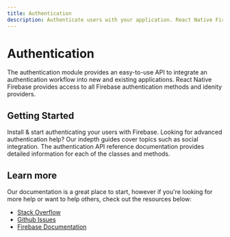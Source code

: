 ```yaml
---
title: Authentication
description: Authenticate users with your application. React Native Firebase integrates with all Firebase Auth providers.
---
```


# Authentication

The authentication module provides an easy-to-use API to integrate an authentication workflow into new and existing applications.
React Native Firebase provides access to all Firebase authentication methods and idenity providers.

<Youtube id="8sGY55yxicA" />

## Getting Started

<Grid>
	<Block
		icon="build"
		color="#ffc107"
		title="Quick Start"
		to="/quick-start"
	>
    Install & start authenticating your users with Firebase.
	</Block>
	<Block
		icon="school"
		color="#4CAF50"
		title="Guides"
		version={false}
		to="/guides?tags=auth"
	>
    Looking for advanced authentication help? Our indepth guides cover topics such as social integration.
	</Block>
  <Block
		icon="layers"
		color="#03A9F4"
		title="Reference"
		to="/reference"
	>
    The authentication API reference documentation provides detailed information for each of the classes and methods.
	</Block>
</Grid>

## Learn more

Our documentation is a great place to start, however if you're looking for more help or want to help others, 
check out the resources below:

- [Stack Overflow](https://stackoverflow.com/questions/tagged/react-native-firebase-auth)
- [Github Issues](https://github.com/invertase/react-native-firebase/issues?utf8=%E2%9C%93&q=is%3Aissue+sort%3Aupdated-desc+label%3Aauth+)
- [Firebase Documentation](https://firebase.google.com/docs/auth?utm_source=invertase&utm_medium=react-native-firebase&utm_campaign=auth)

